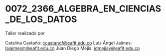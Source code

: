 # 0072_2366_ALGEBRA_EN_CIENCIAS_DE_LOS_DATOS

Taller realizado por 

Catalina Castaño: ccastanof@eafit.edu.co
Luis Ángel Jaimes: lajaimesm@eafit.edu.co
Juan Diego Mejía: jdmejiav@eafit.edu.co
